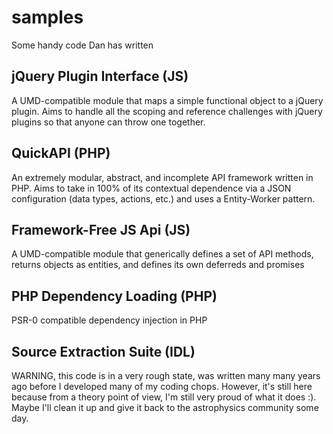 samples
=======

Some handy code Dan has written

jQuery Plugin Interface (JS)
----------------------------

A UMD-compatible module that maps a simple functional object to a jQuery plugin. Aims to handle all the scoping
and reference challenges with jQuery plugins so that anyone can throw one together.


QuickAPI (PHP)
--------------

An extremely modular, abstract, and incomplete API framework written in PHP. Aims to take in 100% of its contextual
dependence via a JSON configuration (data types, actions, etc.) and uses a Entity-Worker pattern.


Framework-Free JS Api (JS)
----------------------------

A UMD-compatible module that generically defines a set of API methods, returns objects as entities, and defines its own
deferreds and promises


PHP Dependency Loading (PHP)
----------------------------

PSR-0 compatible dependency injection in PHP


Source Extraction Suite (IDL)
-----------------------------

WARNING, this code is in a very rough state, was written many many years ago before I developed many of my coding chops.
However, it's still here because from a theory point of view, I'm still very proud of what it does :). Maybe I'll
clean it up and give it back to the astrophysics community some day.

